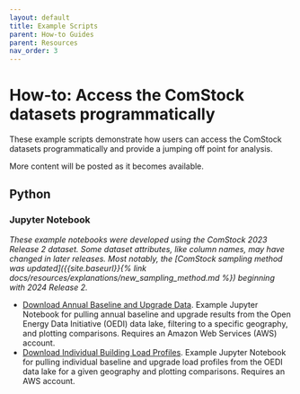 ```yaml
---
layout: default
title: Example Scripts
parent: How-to Guides
parent: Resources
nav_order: 3
---
```


# How-to: Access the ComStock datasets programmatically
These example scripts demonstrate how users can access the ComStock datasets programmatically and provide a jumping off point for analysis.

More content will be posted as it becomes available.

## Python
### Jupyter Notebook
_These example notebooks were developed using the ComStock 2023 Release 2 dataset. Some dataset attributes, like column names, may have changed in later releases. Most notably, the [ComStock sampling method was updated]({{site.baseurl}}{% link docs/resources/explanations/new_sampling_method.md %}) beginning with 2024 Release 2._
- [Download Annual Baseline and Upgrade Data][1]. Example Jupyter Notebook for pulling annual baseline and upgrade results from the Open Energy Data Initiative (OEDI) data lake, filtering to a specific geography, and plotting comparisons. Requires an Amazon Web Services (AWS) account.
- [Download Individual Building Load Profiles][2]. Example Jupyter Notebook for pulling individual baseline and upgrade load profiles from the OEDI data lake for a given geography and plotting comparisons. Requires an AWS account.

[1]:../../../assets/files/download_annual_baseline_and_upgrade_data.ipynb
[2]:../../../assets/files/download_individual_building_profiles.ipynb